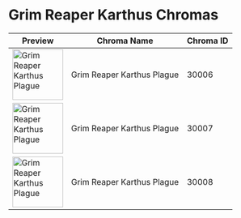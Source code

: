 # Grim Reaper Karthus Chromas

| Preview | Chroma Name | Chroma ID |
|---|---|---|
| <img src='https://raw.communitydragon.org/latest/plugins/rcp-be-lol-game-data/global/default/v1/champion-chroma-images/30/30006.png' alt='Grim Reaper Karthus Plague' width='100'> | Grim Reaper Karthus Plague | 30006 |
| <img src='https://raw.communitydragon.org/latest/plugins/rcp-be-lol-game-data/global/default/v1/champion-chroma-images/30/30007.png' alt='Grim Reaper Karthus Plague' width='100'> | Grim Reaper Karthus Plague | 30007 |
| <img src='https://raw.communitydragon.org/latest/plugins/rcp-be-lol-game-data/global/default/v1/champion-chroma-images/30/30008.png' alt='Grim Reaper Karthus Plague' width='100'> | Grim Reaper Karthus Plague | 30008 |
